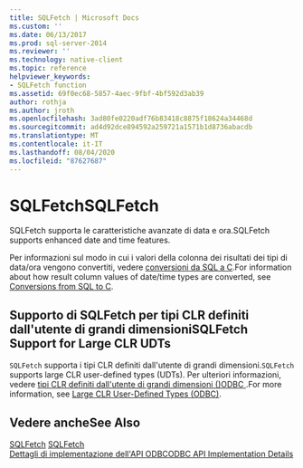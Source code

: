 ```yaml
---
title: SQLFetch | Microsoft Docs
ms.custom: ''
ms.date: 06/13/2017
ms.prod: sql-server-2014
ms.reviewer: ''
ms.technology: native-client
ms.topic: reference
helpviewer_keywords:
- SQLFetch function
ms.assetid: 69f0ec68-5857-4aec-9fbf-4bf592d3ab39
author: rothja
ms.author: jroth
ms.openlocfilehash: 3ad80fe0220adf76b83418c8875f18624a34468d
ms.sourcegitcommit: ad4d92dce894592a259721a1571b1d8736abacdb
ms.translationtype: MT
ms.contentlocale: it-IT
ms.lasthandoff: 08/04/2020
ms.locfileid: "87627687"
---
```

# <a name="sqlfetch"></a><span data-ttu-id="a1d37-102">SQLFetch</span><span class="sxs-lookup"><span data-stu-id="a1d37-102">SQLFetch</span></span>
  <span data-ttu-id="a1d37-103">SQLFetch supporta le caratteristiche avanzate di data e ora.</span><span class="sxs-lookup"><span data-stu-id="a1d37-103">SQLFetch supports enhanced date and time features.</span></span>  
  
 <span data-ttu-id="a1d37-104">Per informazioni sul modo in cui i valori della colonna dei risultati dei tipi di data/ora vengono convertiti, vedere [conversioni da SQL a C](../native-client-odbc-date-time/datetime-data-type-conversions-from-sql-to-c.md).</span><span class="sxs-lookup"><span data-stu-id="a1d37-104">For information about how result column values of date/time types are converted, see [Conversions from SQL to C](../native-client-odbc-date-time/datetime-data-type-conversions-from-sql-to-c.md).</span></span>  
  
## <a name="sqlfetch-support-for-large-clr-udts"></a><span data-ttu-id="a1d37-105">Supporto di SQLFetch per tipi CLR definiti dall'utente di grandi dimensioni</span><span class="sxs-lookup"><span data-stu-id="a1d37-105">SQLFetch Support for Large CLR UDTs</span></span>  
 <span data-ttu-id="a1d37-106">`SQLFetch` supporta i tipi CLR definiti dall'utente di grandi dimensioni.</span><span class="sxs-lookup"><span data-stu-id="a1d37-106">`SQLFetch` supports large CLR user-defined types (UDTs).</span></span> <span data-ttu-id="a1d37-107">Per ulteriori informazioni, vedere [tipi CLR definiti dall'utente di grandi dimensioni &#40;&#41;ODBC ](../native-client/odbc/large-clr-user-defined-types-odbc.md).</span><span class="sxs-lookup"><span data-stu-id="a1d37-107">For more information, see [Large CLR User-Defined Types &#40;ODBC&#41;](../native-client/odbc/large-clr-user-defined-types-odbc.md).</span></span>  
  
## <a name="see-also"></a><span data-ttu-id="a1d37-108">Vedere anche</span><span class="sxs-lookup"><span data-stu-id="a1d37-108">See Also</span></span>  
 <span data-ttu-id="a1d37-109">[SQLFetch](https://go.microsoft.com/fwlink/?LinkId=80703) </span><span class="sxs-lookup"><span data-stu-id="a1d37-109">[SQLFetch](https://go.microsoft.com/fwlink/?LinkId=80703) </span></span>  
 [<span data-ttu-id="a1d37-110">Dettagli di implementazione dell'API ODBC</span><span class="sxs-lookup"><span data-stu-id="a1d37-110">ODBC API Implementation Details</span></span>](odbc-api-implementation-details.md)  
  
  
